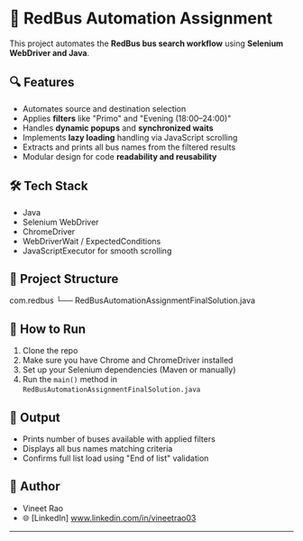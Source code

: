 # 🚌 RedBus Automation Assignment

This project automates the **RedBus bus search workflow** using **Selenium WebDriver and Java**.

## 🔍 Features
- Automates source and destination selection
- Applies **filters** like "Primo" and "Evening (18:00–24:00)"
- Handles **dynamic popups** and **synchronized waits**
- Implements **lazy loading** handling via JavaScript scrolling
- Extracts and prints all bus names from the filtered results
- Modular design for code **readability and reusability**

## 🛠️ Tech Stack
- Java
- Selenium WebDriver
- ChromeDriver
- WebDriverWait / ExpectedConditions
- JavaScriptExecutor for smooth scrolling

## 📂 Project Structure
com.redbus
└── RedBusAutomationAssignmentFinalSolution.java

## 🚀 How to Run
1. Clone the repo
2. Make sure you have Chrome and ChromeDriver installed
3. Set up your Selenium dependencies (Maven or manually)
4. Run the `main()` method in `RedBusAutomationAssignmentFinalSolution.java`

## 📸 Output
- Prints number of buses available with applied filters
- Displays all bus names matching criteria
- Confirms full list load using "End of list" validation

## 📌 Author
- Vineet Rao  
- 🌐 [LinkedIn] www.linkedin.com/in/vineetrao03

---

